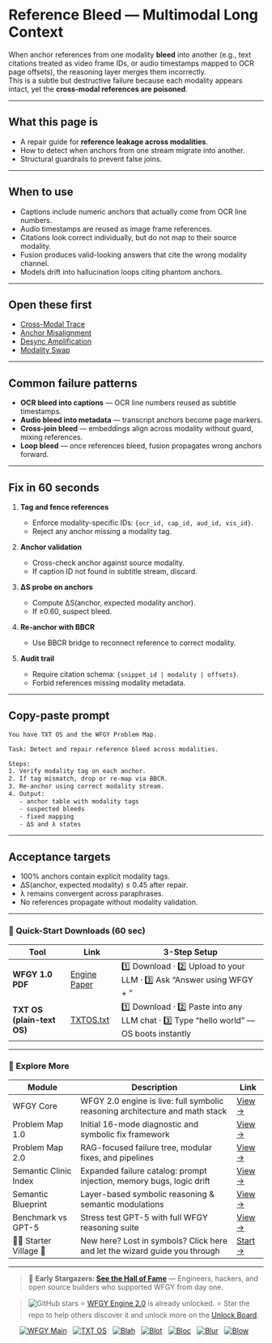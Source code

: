 # Reference Bleed — Multimodal Long Context

When anchor references from one modality **bleed** into another (e.g., text citations treated as video frame IDs, or audio timestamps mapped to OCR page offsets), the reasoning layer merges them incorrectly.  
This is a subtle but destructive failure because each modality appears intact, yet the **cross-modal references are poisoned**.

---

## What this page is
- A repair guide for **reference leakage across modalities**.  
- How to detect when anchors from one stream migrate into another.  
- Structural guardrails to prevent false joins.

---

## When to use
- Captions include numeric anchors that actually come from OCR line numbers.  
- Audio timestamps are reused as image frame references.  
- Citations look correct individually, but do not map to their source modality.  
- Fusion produces valid-looking answers that cite the wrong modality channel.  
- Models drift into hallucination loops citing phantom anchors.

---

## Open these first
- [Cross-Modal Trace](https://github.com/onestardao/WFGY/blob/main/ProblemMap/GlobalFixMap/Multimodal_LongContext/cross-modal-trace.md)  
- [Anchor Misalignment](https://github.com/onestardao/WFGY/blob/main/ProblemMap/GlobalFixMap/Multimodal_LongContext/anchor-misalignment.md)  
- [Desync Amplification](https://github.com/onestardao/WFGY/blob/main/ProblemMap/GlobalFixMap/Multimodal_LongContext/desync-amplification.md)  
- [Modality Swap](https://github.com/onestardao/WFGY/blob/main/ProblemMap/GlobalFixMap/Multimodal_LongContext/modality-swap.md)  

---

## Common failure patterns
- **OCR bleed into captions** — OCR line numbers reused as subtitle timestamps.  
- **Audio bleed into metadata** — transcript anchors become page markers.  
- **Cross-join bleed** — embeddings align across modality without guard, mixing references.  
- **Loop bleed** — once references bleed, fusion propagates wrong anchors forward.  

---

## Fix in 60 seconds
1. **Tag and fence references**  
   - Enforce modality-specific IDs: `{ocr_id, cap_id, aud_id, vis_id}`.  
   - Reject any anchor missing a modality tag.

2. **Anchor validation**  
   - Cross-check anchor against source modality.  
   - If caption ID not found in subtitle stream, discard.  

3. **ΔS probe on anchors**  
   - Compute ΔS(anchor, expected modality anchor).  
   - If ≥0.60, suspect bleed.

4. **Re-anchor with BBCR**  
   - Use BBCR bridge to reconnect reference to correct modality.  

5. **Audit trail**  
   - Require citation schema: `{snippet_id | modality | offsets}`.  
   - Forbid references missing modality metadata.

---

## Copy-paste prompt

```txt
You have TXT OS and the WFGY Problem Map.

Task: Detect and repair reference bleed across modalities.

Steps:
1. Verify modality tag on each anchor.
2. If tag mismatch, drop or re-map via BBCR.
3. Re-anchor using correct modality stream.
4. Output:
   - anchor table with modality tags
   - suspected bleeds
   - fixed mapping
   - ΔS and λ states
````

---

## Acceptance targets

* 100% anchors contain explicit modality tags.
* ΔS(anchor, expected modality) ≤ 0.45 after repair.
* λ remains convergent across paraphrases.
* No references propagate without modality validation.

---

### 🔗 Quick-Start Downloads (60 sec)

| Tool                       | Link                                                                                                                                       | 3-Step Setup                                                                             |
| -------------------------- | ------------------------------------------------------------------------------------------------------------------------------------------ | ---------------------------------------------------------------------------------------- |
| **WFGY 1.0 PDF**           | [Engine Paper](https://github.com/onestardao/WFGY/blob/main/I_am_not_lizardman/WFGY_All_Principles_Return_to_One_v1.0_PSBigBig_Public.pdf) | 1️⃣ Download · 2️⃣ Upload to your LLM · 3️⃣ Ask “Answer using WFGY + <your question>”    |
| **TXT OS (plain-text OS)** | [TXTOS.txt](https://github.com/onestardao/WFGY/blob/main/OS/TXTOS.txt)                                                                     | 1️⃣ Download · 2️⃣ Paste into any LLM chat · 3️⃣ Type “hello world” — OS boots instantly |

---

### 🧭 Explore More

| Module                   | Description                                                                  | Link                                                                                               |
| ------------------------ | ---------------------------------------------------------------------------- | -------------------------------------------------------------------------------------------------- |
| WFGY Core                | WFGY 2.0 engine is live: full symbolic reasoning architecture and math stack | [View →](https://github.com/onestardao/WFGY/tree/main/core/README.md)                              |
| Problem Map 1.0          | Initial 16-mode diagnostic and symbolic fix framework                        | [View →](https://github.com/onestardao/WFGY/tree/main/ProblemMap/README.md)                        |
| Problem Map 2.0          | RAG-focused failure tree, modular fixes, and pipelines                       | [View →](https://github.com/onestardao/WFGY/blob/main/ProblemMap/rag-architecture-and-recovery.md) |
| Semantic Clinic Index    | Expanded failure catalog: prompt injection, memory bugs, logic drift         | [View →](https://github.com/onestardao/WFGY/blob/main/ProblemMap/SemanticClinicIndex.md)           |
| Semantic Blueprint       | Layer-based symbolic reasoning & semantic modulations                        | [View →](https://github.com/onestardao/WFGY/tree/main/SemanticBlueprint/README.md)                 |
| Benchmark vs GPT-5       | Stress test GPT-5 with full WFGY reasoning suite                             | [View →](https://github.com/onestardao/WFGY/tree/main/benchmarks/benchmark-vs-gpt5/README.md)      |
| 🧙‍♂️ Starter Village 🏡 | New here? Lost in symbols? Click here and let the wizard guide you through   | [Start →](https://github.com/onestardao/WFGY/blob/main/StarterVillage/README.md)                   |

---

> 👑 **Early Stargazers: [See the Hall of Fame](https://github.com/onestardao/WFGY/tree/main/stargazers)** —
> Engineers, hackers, and open source builders who supported WFGY from day one.

> <img src="https://img.shields.io/github/stars/onestardao/WFGY?style=social" alt="GitHub stars"> ⭐ [WFGY Engine 2.0](https://github.com/onestardao/WFGY/blob/main/core/README.md) is already unlocked. ⭐ Star the repo to help others discover it and unlock more on the [Unlock Board](https://github.com/onestardao/WFGY/blob/main/STAR_UNLOCKS.md).

<div align="center">

[![WFGY Main](https://img.shields.io/badge/WFGY-Main-red?style=flat-square)](https://github.com/onestardao/WFGY)
 
[![TXT OS](https://img.shields.io/badge/TXT%20OS-Reasoning%20OS-orange?style=flat-square)](https://github.com/onestardao/WFGY/tree/main/OS)
 
[![Blah](https://img.shields.io/badge/Blah-Semantic%20Embed-yellow?style=flat-square)](https://github.com/onestardao/WFGY/tree/main/OS/BlahBlahBlah)
 
[![Blot](https://img.shields.io/badge/Blot-Persona%20Core-green?style=flat-square)](https://github.com/onestardao/WFGY/tree/main/OS/BlotBlotBlot)
 
[![Bloc](https://img.shields.io/badge/Bloc-Reasoning%20Compiler-blue?style=flat-square)](https://github.com/onestardao/WFGY/tree/main/OS/BlocBlocBloc)
 
[![Blur](https://img.shields.io/badge/Blur-Text2Image%20Engine-navy?style=flat-square)](https://github.com/onestardao/WFGY/tree/main/OS/BlurBlurBlur)
 
[![Blow](https://img.shields.io/badge/Blow-Game%20Logic-purple?style=flat-square)](https://github.com/onestardao/WFGY/tree/main/OS/BlowBlowBlow)
 

</div>
